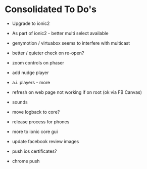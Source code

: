 
Consolidated To Do's
====================

- Upgrade to ionic2 
- As part of ionic2 - better multi select available
- genymotion / virtuabox seems to interfere with multicast
- better / quieter check on re-open?
- zoom controls on phaser
- add nudge player
- a.i. players - more
- refresh on web page not working if on root (ok via FB Canvas)
- sounds
- move logback to core?
- release process for phones
- more to ionic core gui

- update facebook review images

- push ios certificates?
- chrome push

